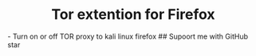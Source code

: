 <h1 align="center">
  Tor extention for Firefox
</h1>
- Turn on or off TOR proxy to kali linux firefox
## Supoort me with GitHub star
